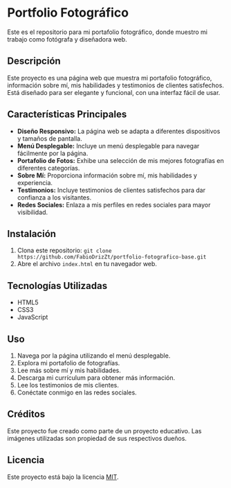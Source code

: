 # Portfolio Fotográfico

Este es el repositorio para mi portafolio fotográfico, donde muestro mi trabajo como fotógrafa y diseñadora web.

## Descripción

Este proyecto es una página web que muestra mi portafolio fotográfico, información sobre mí, mis habilidades y testimonios de clientes satisfechos. Está diseñado para ser elegante y funcional, con una interfaz fácil de usar.


## Características Principales

- **Diseño Responsivo:** La página web se adapta a diferentes dispositivos y tamaños de pantalla.
- **Menú Desplegable:** Incluye un menú desplegable para navegar fácilmente por la página.
- **Portafolio de Fotos:** Exhibe una selección de mis mejores fotografías en diferentes categorías.
- **Sobre Mí:** Proporciona información sobre mí, mis habilidades y experiencia.
- **Testimonios:** Incluye testimonios de clientes satisfechos para dar confianza a los visitantes.
- **Redes Sociales:** Enlaza a mis perfiles en redes sociales para mayor visibilidad.

## Instalación

1. Clona este repositorio: `git clone https://github.com/FabioDrizZt/portfolio-fotografico-base.git`
2. Abre el archivo `index.html` en tu navegador web.

## Tecnologías Utilizadas

- HTML5
- CSS3
- JavaScript

## Uso

1. Navega por la página utilizando el menú desplegable.
2. Explora mi portafolio de fotografías.
3. Lee más sobre mí y mis habilidades.
4. Descarga mi currículum para obtener más información.
5. Lee los testimonios de mis clientes.
6. Conéctate conmigo en las redes sociales.

## Créditos

Este proyecto fue creado como parte de un proyecto educativo. Las imágenes utilizadas son propiedad de sus respectivos dueños.

## Licencia

Este proyecto está bajo la licencia [MIT](https://opensource.org/licenses/MIT).

